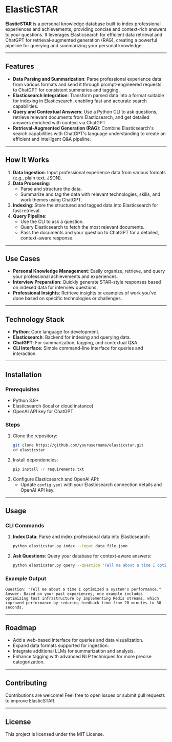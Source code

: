 # ElasticSTAR

**ElasticSTAR** is a personal knowledge database built to index professional experiences and achievements, providing concise and context-rich answers to your questions. It leverages Elasticsearch for efficient data retrieval and ChatGPT for retrieval-augmented generation (RAG), creating a powerful pipeline for querying and summarizing your personal knowledge.

---

## Features

- **Data Parsing and Summarization**: Parse professional experience data from various formats and send it through prompt-engineered requests to ChatGPT for consistent summaries and tagging.  
- **Elasticsearch Integration**: Transform parsed data into a format suitable for indexing in Elasticsearch, enabling fast and accurate search capabilities.  
- **Query and Contextual Answers**: Use a Python CLI to ask questions, retrieve relevant documents from Elasticsearch, and get detailed answers enriched with context via ChatGPT.  
- **Retrieval-Augmented Generation (RAG)**: Combine Elasticsearch's search capabilities with ChatGPT's language understanding to create an efficient and intelligent Q&A pipeline.

---

## How It Works

1. **Data Ingestion**: Input professional experience data from various formats (e.g., plain text, JSON).  
2. **Data Processing**:  
   - Parse and structure the data.  
   - Summarize and tag the data with relevant technologies, skills, and work themes using ChatGPT.  
3. **Indexing**: Store the structured and tagged data into Elasticsearch for fast retrieval.  
4. **Query Pipeline**:  
   - Use the CLI to ask a question.  
   - Query Elasticsearch to fetch the most relevant documents.  
   - Pass the documents and your question to ChatGPT for a detailed, context-aware response.

---

## Use Cases

- **Personal Knowledge Management**: Easily organize, retrieve, and query your professional achievements and experiences.  
- **Interview Preparation**: Quickly generate STAR-style responses based on indexed data for interview questions.  
- **Professional Insights**: Retrieve insights or examples of work you've done based on specific technologies or challenges.

---

## Technology Stack

- **Python**: Core language for development.  
- **Elasticsearch**: Backend for indexing and querying data.  
- **ChatGPT**: For summarization, tagging, and contextual Q&A.  
- **CLI Interface**: Simple command-line interface for queries and interaction.

---

## Installation

### Prerequisites
- Python 3.8+  
- Elasticsearch (local or cloud instance)  
- OpenAI API key for ChatGPT  

### Steps
1. Clone the repository:  
   ```bash  
   git clone https://github.com/yourusername/elasticstar.git  
   cd elasticstar  
   ```
2. Install dependencies:  
   ```bash  
   pip install -r requirements.txt  
   ```
3. Configure Elasticsearch and OpenAI API:  
   - Update `config.yaml` with your Elasticsearch connection details and OpenAI API key.

---

## Usage

### CLI Commands

1. **Index Data**: Parse and index professional data into Elasticsearch:  
   ```bash  
   python elasticstar.py index --input data_file.json  
   ```

2. **Ask Questions**: Query your database for context-aware answers:  
   ```bash  
   python elasticstar.py query --question "Tell me about a time I optimized a system's performance."  
   ```

### Example Output
```plaintext  
Question: "Tell me about a time I optimized a system's performance."  
Answer: Based on your past experiences, one example includes optimizing test infrastructure by implementing Redis streams, which improved performance by reducing feedback time from 20 minutes to 30 seconds.  
```

---

## Roadmap

- Add a web-based interface for queries and data visualization.  
- Expand data formats supported for ingestion.  
- Integrate additional LLMs for summarization and analysis.  
- Enhance tagging with advanced NLP techniques for more precise categorization.

---

## Contributing

Contributions are welcome! Feel free to open issues or submit pull requests to improve ElasticSTAR.

---

## License

This project is licensed under the MIT License.
